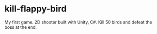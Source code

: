 # kill-flappy-bird
My first game. 
2D shooter built with Unity, C#. 
Kill 50 birds and defeat the boss at the end.
